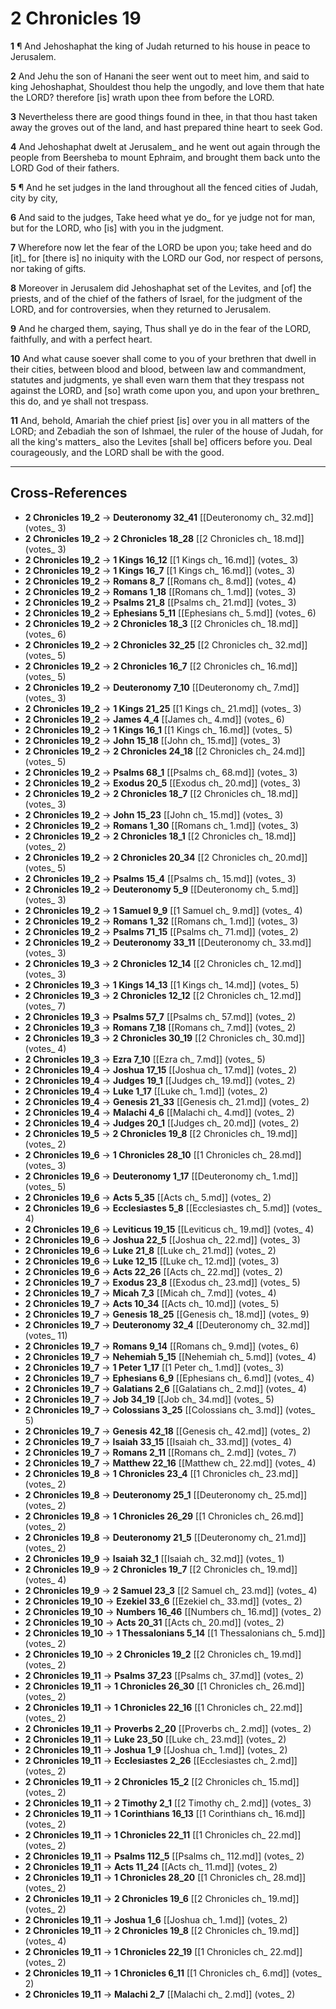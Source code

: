# 2 Chronicles 19

**1** ¶ And Jehoshaphat the king of Judah returned to his house in peace to Jerusalem.

**2** And Jehu the son of Hanani the seer went out to meet him, and said to king Jehoshaphat, Shouldest thou help the ungodly, and love them that hate the LORD? therefore [is] wrath upon thee from before the LORD.

**3** Nevertheless there are good things found in thee, in that thou hast taken away the groves out of the land, and hast prepared thine heart to seek God.

**4** And Jehoshaphat dwelt at Jerusalem_ and he went out again through the people from Beersheba to mount Ephraim, and brought them back unto the LORD God of their fathers.

**5** ¶ And he set judges in the land throughout all the fenced cities of Judah, city by city,

**6** And said to the judges, Take heed what ye do_ for ye judge not for man, but for the LORD, who [is] with you in the judgment.

**7** Wherefore now let the fear of the LORD be upon you; take heed and do [it]_ for [there is] no iniquity with the LORD our God, nor respect of persons, nor taking of gifts.

**8** Moreover in Jerusalem did Jehoshaphat set of the Levites, and [of] the priests, and of the chief of the fathers of Israel, for the judgment of the LORD, and for controversies, when they returned to Jerusalem.

**9** And he charged them, saying, Thus shall ye do in the fear of the LORD, faithfully, and with a perfect heart.

**10** And what cause soever shall come to you of your brethren that dwell in their cities, between blood and blood, between law and commandment, statutes and judgments, ye shall even warn them that they trespass not against the LORD, and [so] wrath come upon you, and upon your brethren_ this do, and ye shall not trespass.

**11** And, behold, Amariah the chief priest [is] over you in all matters of the LORD; and Zebadiah the son of Ishmael, the ruler of the house of Judah, for all the king's matters_ also the Levites [shall be] officers before you. Deal courageously, and the LORD shall be with the good.

---

## Cross-References

- **2 Chronicles 19_2** → **Deuteronomy 32_41** [[Deuteronomy ch_ 32.md]] (votes_ 3)
- **2 Chronicles 19_2** → **2 Chronicles 18_28** [[2 Chronicles ch_ 18.md]] (votes_ 3)
- **2 Chronicles 19_2** → **1 Kings 16_12** [[1 Kings ch_ 16.md]] (votes_ 3)
- **2 Chronicles 19_2** → **1 Kings 16_7** [[1 Kings ch_ 16.md]] (votes_ 3)
- **2 Chronicles 19_2** → **Romans 8_7** [[Romans ch_ 8.md]] (votes_ 4)
- **2 Chronicles 19_2** → **Romans 1_18** [[Romans ch_ 1.md]] (votes_ 3)
- **2 Chronicles 19_2** → **Psalms 21_8** [[Psalms ch_ 21.md]] (votes_ 3)
- **2 Chronicles 19_2** → **Ephesians 5_11** [[Ephesians ch_ 5.md]] (votes_ 6)
- **2 Chronicles 19_2** → **2 Chronicles 18_3** [[2 Chronicles ch_ 18.md]] (votes_ 6)
- **2 Chronicles 19_2** → **2 Chronicles 32_25** [[2 Chronicles ch_ 32.md]] (votes_ 5)
- **2 Chronicles 19_2** → **2 Chronicles 16_7** [[2 Chronicles ch_ 16.md]] (votes_ 5)
- **2 Chronicles 19_2** → **Deuteronomy 7_10** [[Deuteronomy ch_ 7.md]] (votes_ 3)
- **2 Chronicles 19_2** → **1 Kings 21_25** [[1 Kings ch_ 21.md]] (votes_ 3)
- **2 Chronicles 19_2** → **James 4_4** [[James ch_ 4.md]] (votes_ 6)
- **2 Chronicles 19_2** → **1 Kings 16_1** [[1 Kings ch_ 16.md]] (votes_ 5)
- **2 Chronicles 19_2** → **John 15_18** [[John ch_ 15.md]] (votes_ 3)
- **2 Chronicles 19_2** → **2 Chronicles 24_18** [[2 Chronicles ch_ 24.md]] (votes_ 5)
- **2 Chronicles 19_2** → **Psalms 68_1** [[Psalms ch_ 68.md]] (votes_ 3)
- **2 Chronicles 19_2** → **Exodus 20_5** [[Exodus ch_ 20.md]] (votes_ 3)
- **2 Chronicles 19_2** → **2 Chronicles 18_7** [[2 Chronicles ch_ 18.md]] (votes_ 3)
- **2 Chronicles 19_2** → **John 15_23** [[John ch_ 15.md]] (votes_ 3)
- **2 Chronicles 19_2** → **Romans 1_30** [[Romans ch_ 1.md]] (votes_ 3)
- **2 Chronicles 19_2** → **2 Chronicles 18_1** [[2 Chronicles ch_ 18.md]] (votes_ 2)
- **2 Chronicles 19_2** → **2 Chronicles 20_34** [[2 Chronicles ch_ 20.md]] (votes_ 5)
- **2 Chronicles 19_2** → **Psalms 15_4** [[Psalms ch_ 15.md]] (votes_ 3)
- **2 Chronicles 19_2** → **Deuteronomy 5_9** [[Deuteronomy ch_ 5.md]] (votes_ 3)
- **2 Chronicles 19_2** → **1 Samuel 9_9** [[1 Samuel ch_ 9.md]] (votes_ 4)
- **2 Chronicles 19_2** → **Romans 1_32** [[Romans ch_ 1.md]] (votes_ 3)
- **2 Chronicles 19_2** → **Psalms 71_15** [[Psalms ch_ 71.md]] (votes_ 2)
- **2 Chronicles 19_2** → **Deuteronomy 33_11** [[Deuteronomy ch_ 33.md]] (votes_ 3)
- **2 Chronicles 19_3** → **2 Chronicles 12_14** [[2 Chronicles ch_ 12.md]] (votes_ 3)
- **2 Chronicles 19_3** → **1 Kings 14_13** [[1 Kings ch_ 14.md]] (votes_ 5)
- **2 Chronicles 19_3** → **2 Chronicles 12_12** [[2 Chronicles ch_ 12.md]] (votes_ 7)
- **2 Chronicles 19_3** → **Psalms 57_7** [[Psalms ch_ 57.md]] (votes_ 2)
- **2 Chronicles 19_3** → **Romans 7_18** [[Romans ch_ 7.md]] (votes_ 2)
- **2 Chronicles 19_3** → **2 Chronicles 30_19** [[2 Chronicles ch_ 30.md]] (votes_ 4)
- **2 Chronicles 19_3** → **Ezra 7_10** [[Ezra ch_ 7.md]] (votes_ 5)
- **2 Chronicles 19_4** → **Joshua 17_15** [[Joshua ch_ 17.md]] (votes_ 2)
- **2 Chronicles 19_4** → **Judges 19_1** [[Judges ch_ 19.md]] (votes_ 2)
- **2 Chronicles 19_4** → **Luke 1_17** [[Luke ch_ 1.md]] (votes_ 2)
- **2 Chronicles 19_4** → **Genesis 21_33** [[Genesis ch_ 21.md]] (votes_ 2)
- **2 Chronicles 19_4** → **Malachi 4_6** [[Malachi ch_ 4.md]] (votes_ 2)
- **2 Chronicles 19_4** → **Judges 20_1** [[Judges ch_ 20.md]] (votes_ 2)
- **2 Chronicles 19_5** → **2 Chronicles 19_8** [[2 Chronicles ch_ 19.md]] (votes_ 2)
- **2 Chronicles 19_6** → **1 Chronicles 28_10** [[1 Chronicles ch_ 28.md]] (votes_ 3)
- **2 Chronicles 19_6** → **Deuteronomy 1_17** [[Deuteronomy ch_ 1.md]] (votes_ 5)
- **2 Chronicles 19_6** → **Acts 5_35** [[Acts ch_ 5.md]] (votes_ 2)
- **2 Chronicles 19_6** → **Ecclesiastes 5_8** [[Ecclesiastes ch_ 5.md]] (votes_ 4)
- **2 Chronicles 19_6** → **Leviticus 19_15** [[Leviticus ch_ 19.md]] (votes_ 4)
- **2 Chronicles 19_6** → **Joshua 22_5** [[Joshua ch_ 22.md]] (votes_ 3)
- **2 Chronicles 19_6** → **Luke 21_8** [[Luke ch_ 21.md]] (votes_ 2)
- **2 Chronicles 19_6** → **Luke 12_15** [[Luke ch_ 12.md]] (votes_ 3)
- **2 Chronicles 19_6** → **Acts 22_26** [[Acts ch_ 22.md]] (votes_ 2)
- **2 Chronicles 19_7** → **Exodus 23_8** [[Exodus ch_ 23.md]] (votes_ 5)
- **2 Chronicles 19_7** → **Micah 7_3** [[Micah ch_ 7.md]] (votes_ 4)
- **2 Chronicles 19_7** → **Acts 10_34** [[Acts ch_ 10.md]] (votes_ 5)
- **2 Chronicles 19_7** → **Genesis 18_25** [[Genesis ch_ 18.md]] (votes_ 9)
- **2 Chronicles 19_7** → **Deuteronomy 32_4** [[Deuteronomy ch_ 32.md]] (votes_ 11)
- **2 Chronicles 19_7** → **Romans 9_14** [[Romans ch_ 9.md]] (votes_ 6)
- **2 Chronicles 19_7** → **Nehemiah 5_15** [[Nehemiah ch_ 5.md]] (votes_ 4)
- **2 Chronicles 19_7** → **1 Peter 1_17** [[1 Peter ch_ 1.md]] (votes_ 3)
- **2 Chronicles 19_7** → **Ephesians 6_9** [[Ephesians ch_ 6.md]] (votes_ 4)
- **2 Chronicles 19_7** → **Galatians 2_6** [[Galatians ch_ 2.md]] (votes_ 4)
- **2 Chronicles 19_7** → **Job 34_19** [[Job ch_ 34.md]] (votes_ 5)
- **2 Chronicles 19_7** → **Colossians 3_25** [[Colossians ch_ 3.md]] (votes_ 5)
- **2 Chronicles 19_7** → **Genesis 42_18** [[Genesis ch_ 42.md]] (votes_ 2)
- **2 Chronicles 19_7** → **Isaiah 33_15** [[Isaiah ch_ 33.md]] (votes_ 4)
- **2 Chronicles 19_7** → **Romans 2_11** [[Romans ch_ 2.md]] (votes_ 7)
- **2 Chronicles 19_7** → **Matthew 22_16** [[Matthew ch_ 22.md]] (votes_ 4)
- **2 Chronicles 19_8** → **1 Chronicles 23_4** [[1 Chronicles ch_ 23.md]] (votes_ 2)
- **2 Chronicles 19_8** → **Deuteronomy 25_1** [[Deuteronomy ch_ 25.md]] (votes_ 2)
- **2 Chronicles 19_8** → **1 Chronicles 26_29** [[1 Chronicles ch_ 26.md]] (votes_ 2)
- **2 Chronicles 19_8** → **Deuteronomy 21_5** [[Deuteronomy ch_ 21.md]] (votes_ 2)
- **2 Chronicles 19_9** → **Isaiah 32_1** [[Isaiah ch_ 32.md]] (votes_ 1)
- **2 Chronicles 19_9** → **2 Chronicles 19_7** [[2 Chronicles ch_ 19.md]] (votes_ 4)
- **2 Chronicles 19_9** → **2 Samuel 23_3** [[2 Samuel ch_ 23.md]] (votes_ 4)
- **2 Chronicles 19_10** → **Ezekiel 33_6** [[Ezekiel ch_ 33.md]] (votes_ 2)
- **2 Chronicles 19_10** → **Numbers 16_46** [[Numbers ch_ 16.md]] (votes_ 2)
- **2 Chronicles 19_10** → **Acts 20_31** [[Acts ch_ 20.md]] (votes_ 2)
- **2 Chronicles 19_10** → **1 Thessalonians 5_14** [[1 Thessalonians ch_ 5.md]] (votes_ 2)
- **2 Chronicles 19_10** → **2 Chronicles 19_2** [[2 Chronicles ch_ 19.md]] (votes_ 2)
- **2 Chronicles 19_11** → **Psalms 37_23** [[Psalms ch_ 37.md]] (votes_ 2)
- **2 Chronicles 19_11** → **1 Chronicles 26_30** [[1 Chronicles ch_ 26.md]] (votes_ 2)
- **2 Chronicles 19_11** → **1 Chronicles 22_16** [[1 Chronicles ch_ 22.md]] (votes_ 2)
- **2 Chronicles 19_11** → **Proverbs 2_20** [[Proverbs ch_ 2.md]] (votes_ 2)
- **2 Chronicles 19_11** → **Luke 23_50** [[Luke ch_ 23.md]] (votes_ 2)
- **2 Chronicles 19_11** → **Joshua 1_9** [[Joshua ch_ 1.md]] (votes_ 2)
- **2 Chronicles 19_11** → **Ecclesiastes 2_26** [[Ecclesiastes ch_ 2.md]] (votes_ 2)
- **2 Chronicles 19_11** → **2 Chronicles 15_2** [[2 Chronicles ch_ 15.md]] (votes_ 2)
- **2 Chronicles 19_11** → **2 Timothy 2_1** [[2 Timothy ch_ 2.md]] (votes_ 3)
- **2 Chronicles 19_11** → **1 Corinthians 16_13** [[1 Corinthians ch_ 16.md]] (votes_ 2)
- **2 Chronicles 19_11** → **1 Chronicles 22_11** [[1 Chronicles ch_ 22.md]] (votes_ 2)
- **2 Chronicles 19_11** → **Psalms 112_5** [[Psalms ch_ 112.md]] (votes_ 2)
- **2 Chronicles 19_11** → **Acts 11_24** [[Acts ch_ 11.md]] (votes_ 2)
- **2 Chronicles 19_11** → **1 Chronicles 28_20** [[1 Chronicles ch_ 28.md]] (votes_ 2)
- **2 Chronicles 19_11** → **2 Chronicles 19_6** [[2 Chronicles ch_ 19.md]] (votes_ 2)
- **2 Chronicles 19_11** → **Joshua 1_6** [[Joshua ch_ 1.md]] (votes_ 2)
- **2 Chronicles 19_11** → **2 Chronicles 19_8** [[2 Chronicles ch_ 19.md]] (votes_ 4)
- **2 Chronicles 19_11** → **1 Chronicles 22_19** [[1 Chronicles ch_ 22.md]] (votes_ 2)
- **2 Chronicles 19_11** → **1 Chronicles 6_11** [[1 Chronicles ch_ 6.md]] (votes_ 2)
- **2 Chronicles 19_11** → **Malachi 2_7** [[Malachi ch_ 2.md]] (votes_ 2)
